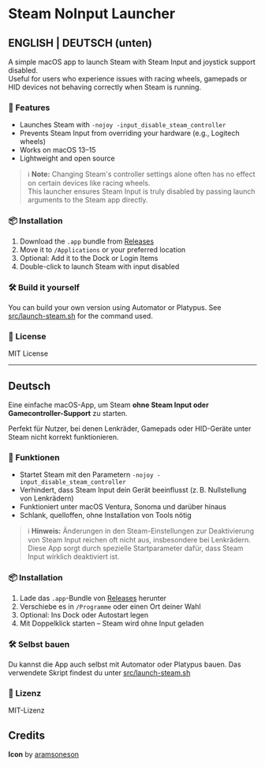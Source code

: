 # Steam NoInput Launcher

## ENGLISH | DEUTSCH (unten)

A simple macOS app to launch Steam with Steam Input and joystick support disabled.  
Useful for users who experience issues with racing wheels, gamepads or HID devices not behaving correctly when Steam is running.

### 🚀 Features

- Launches Steam with `-nojoy -input_disable_steam_controller`
- Prevents Steam Input from overriding your hardware (e.g., Logitech wheels)
- Works on macOS 13–15
- Lightweight and open source

> ℹ️ **Note:** Changing Steam's controller settings alone often has no effect on certain devices like racing wheels.  
> This launcher ensures Steam Input is truly disabled by passing launch arguments to the Steam app directly.

### 📦 Installation

1. Download the `.app` bundle from [Releases](https://github.com/YOUR-USERNAME/steam-noinput-launcher/releases)
2. Move it to `/Applications` or your preferred location
3. Optional: Add it to the Dock or Login Items
4. Double-click to launch Steam with input disabled

### 🛠️ Build it yourself

You can build your own version using Automator or Platypus. See [src/launch-steam.sh](src/launch-steam.sh) for the command used.

### 📄 License

MIT License

---

## Deutsch

Eine einfache macOS-App, um Steam **ohne Steam Input oder Gamecontroller-Support** zu starten.

Perfekt für Nutzer, bei denen Lenkräder, Gamepads oder HID-Geräte unter Steam nicht korrekt funktionieren.

### 🚀 Funktionen

- Startet Steam mit den Parametern `-nojoy -input_disable_steam_controller`
- Verhindert, dass Steam Input dein Gerät beeinflusst (z. B. Nullstellung von Lenkrädern)
- Funktioniert unter macOS Ventura, Sonoma und darüber hinaus
- Schlank, quelloffen, ohne Installation von Tools nötig

> ℹ️ **Hinweis:** Änderungen in den Steam-Einstellungen zur Deaktivierung von Steam Input reichen oft nicht aus, insbesondere bei Lenkrädern.  
> Diese App sorgt durch spezielle Startparameter dafür, dass Steam Input wirklich deaktiviert ist.

### 📦 Installation

1. Lade das `.app`-Bundle von [Releases](https://github.com/YOUR-USERNAME/steam-noinput-launcher/releases) herunter
2. Verschiebe es in `/Programme` oder einen Ort deiner Wahl
3. Optional: Ins Dock oder Autostart legen
4. Mit Doppelklick starten – Steam wird ohne Input geladen

### 🛠️ Selbst bauen

Du kannst die App auch selbst mit Automator oder Platypus bauen. Das verwendete Skript findest du unter [src/launch-steam.sh](src/launch-steam.sh)

### 📄 Lizenz

MIT-Lizenz


## Credits

**Icon** by [aramsoneson](https://macosicons.com/#/u/aramsoneson)